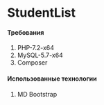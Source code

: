 # StudentList
<h4>Требования</h4>
<ol>
  <li>PHP-7.2-x64</li>
  <li>MySQL-5.7-x64</li>
  <li>Composer</li>
 </ol>
<h4>Использованные технологии</h4>
<ol>
  <li>MD Bootstrap</li>
</ol>
